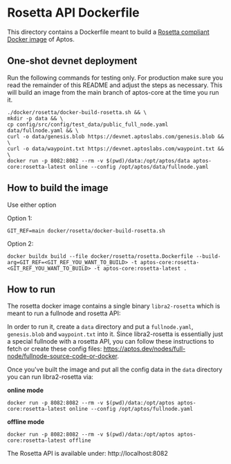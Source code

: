 # Rosetta API Dockerfile

This directory contains a Dockerfile meant to build a [Rosetta compliant Docker image](https://www.rosetta-api.org/docs/node_deployment.html) of Aptos.

## One-shot devnet deployment

Run the following commands for testing only. For production make sure you read the remainder of this README and adjust the steps as necessary.
This will build an image from the main branch of aptos-core at the time you run it.

```
./docker/rosetta/docker-build-rosetta.sh && \
mkdir -p data && \
cp config/src/config/test_data/public_full_node.yaml data/fullnode.yaml && \
curl -o data/genesis.blob https://devnet.aptoslabs.com/genesis.blob && \
curl -o data/waypoint.txt https://devnet.aptoslabs.com/waypoint.txt && \
docker run -p 8082:8082 --rm -v $(pwd)/data:/opt/aptos/data aptos-core:rosetta-latest online --config /opt/aptos/data/fullnode.yaml
```

## How to build the image

Use either option

Option 1:

```
GIT_REF=main docker/rosetta/docker-build-rosetta.sh
```

Option 2:

```
docker buildx build --file docker/rosetta/rosetta.Dockerfile --build-arg=GIT_REF=<GIT_REF_YOU_WANT_TO_BUILD> -t aptos-core:rosetta-<GIT_REF_YOU_WANT_TO_BUILD> -t aptos-core:rosetta-latest .
```

## How to run

The rosetta docker image contains a single binary `libra2-rosetta` which is meant to run a fullnode and rosetta API:

In order to run it, create a `data` directory and put a `fullnode.yaml`, `genesis.blob` and `waypoint.txt` into it.
Since libra2-rosetta is essentially just a special fullnode with a rosetta API, you can follow these instructions to fetch or create these config files: https://aptos.dev/nodes/full-node/fullnode-source-code-or-docker.

Once you've built the image and put all the config data in the `data` directory you can run libra2-rosetta via:

**online mode**

```
docker run -p 8082:8082 --rm -v $(pwd)/data:/opt/aptos aptos-core:rosetta-latest online --config /opt/aptos/fullnode.yaml
```

**offline mode**

```
docker run -p 8082:8082 --rm -v $(pwd)/data:/opt/aptos aptos-core:rosetta-latest offline
```

The Rosetta API is available under: http://localhost:8082
